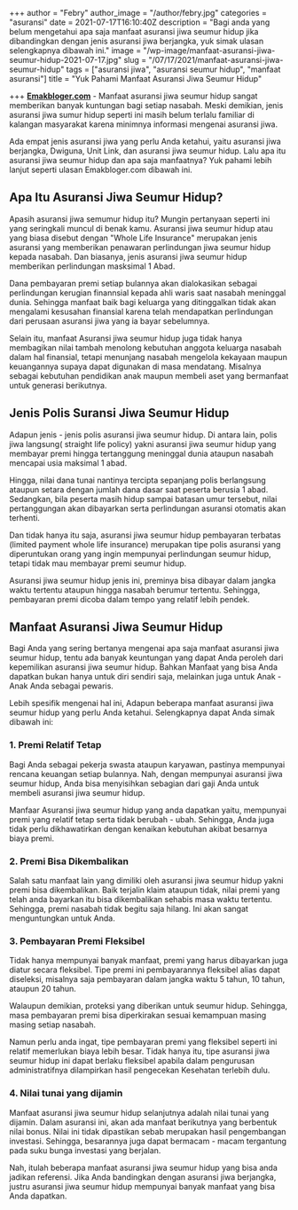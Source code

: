 +++
author = "Febry"
author_image = "/author/febry.jpg"
categories = "asuransi"
date = 2021-07-17T16:10:40Z
description = "Bagi anda yang belum mengetahui apa saja manfaat asuransi jiwa seumur hidup jika dibandingkan dengan jenis asuransi jiwa berjangka, yuk simak ulasan selengkapnya dibawah ini."
image = "/wp-image/manfaat-asuransi-jiwa-seumur-hidup-2021-07-17.jpg"
slug = "/07/17/2021/manfaat-asuransi-jiwa-seumur-hidup"
tags = ["asuransi jiwa", "asuransi seumur hidup", "manfaat asuransi"]
title = "Yuk Pahami Manfaat Asuransi Jiwa Seumur Hidup"

+++
[**Emakbloger.com**](/) - Manfaat asuransi jiwa seumur hidup sangat memberikan banyak kuntungan bagi setiap nasabah. Meski demikian, jenis asuransi jiwa sumur hidup seperti ini masih belum terlalu familiar di kalangan masyarakat karena minimnya informasi mengenai asuransi jiwa.

Ada empat jenis asuransi jiwa yang perlu Anda ketahui, yaitu asuransi jiwa berjangka, Dwiguna, Unit Link, dan asuransi jiwa seumur hidup. Lalu apa itu asuransi jiwa seumur hidup dan apa saja manfaatnya? Yuk pahami lebih lanjut seperti ulasan Emakbloger.com dibawah ini.

## Apa Itu Asuransi Jiwa Seumur Hidup?

Apasih asuransi jiwa semumur hidup itu? Mungin pertanyaan seperti ini yang seringkali muncul di benak kamu. Asuransi jiwa seumur hidup atau yang biasa disebut dengan "Whole Life Insurance" merupakan jenis asuransi yang memberikan penawaran perlindungan jiwa seumur hidup kepada nasabah. Dan biasanya, jenis asuransi jiwa seumur hidup memberikan perlindungan masksimal 1 Abad.

Dana pembayaran premi setiap bulannya akan dialokasikan sebagai perlindungan kerugian finannsial kepada ahli waris saat nasabah meninggal dunia. Sehingga manfaat baik bagi keluarga yang ditinggalkan tidak akan mengalami kesusahan finansial karena telah mendapatkan perlindungan dari perusaan asuransi jiwa yang ia bayar sebelumnya.

Selain itu, manfaat Asuransi jiwa seumur hidup juga tidak hanya membagikan nilai tambah menolong kebutuhan anggota keluarga nasabah dalam hal finansial, tetapi menunjang nasabah mengelola kekayaan maupun keuangannya supaya dapat digunakan di masa mendatang. Misalnya sebagai kebutuhan pendidikan anak maupun membeli aset yang bermanfaat untuk generasi berikutnya.

## Jenis Polis Suransi Jiwa Seumur Hidup

Adapun jenis - jenis polis asuransi jiwa seumur hidup. Di antara lain, polis jiwa langsung( straight life policy) yakni asuransi jiwa seumur hidup yang membayar premi hingga tertanggung meninggal dunia ataupun nasabah mencapai usia maksimal 1 abad.

Hingga, nilai dana tunai nantinya tercipta sepanjang polis berlangsung ataupun setara dengan jumlah dana dasar saat peserta berusia 1 abad. Sedangkan, bila peserta masih hidup sampai batasan umur tersebut, nilai pertanggungan akan dibayarkan serta perlindungan asuransi otomatis akan terhenti.

Dan tidak hanya itu saja, asuransi jiwa seumur hidup pembayaran terbatas (limited payment whole life insurance) merupakan tipe polis asuransi yang diperuntukan orang yang ingin mempunyai perlindungan seumur hidup, tetapi tidak mau membayar premi seumur hidup.

Asuransi jiwa seumur hidup jenis ini, preminya bisa dibayar dalam jangka waktu tertentu ataupun hingga nasabah berumur tertentu. Sehingga, pembayaran premi dicoba dalam tempo yang relatif lebih pendek.

## Manfaat Asuransi Jiwa Seumur Hidup

Bagi Anda yang sering bertanya mengenai apa saja manfaat asuransi jiwa seumur hidup, tentu ada banyak keuntungan yang dapat Anda peroleh dari kepemilikan asuransi jiwa seumur hidup. Bahkan Manfaat yang bisa Anda dapatkan bukan hanya untuk diri sendiri saja, melainkan juga untuk Anak - Anak Anda sebagai pewaris.

Lebih spesifik mengenai hal ini, Adapun beberapa manfaat asuransi jiwa seumur hidup yang perlu Anda ketahui. Selengkapnya dapat Anda simak dibawah ini:

### 1. Premi Relatif Tetap

Bagi Anda sebagai pekerja swasta ataupun karyawan, pastinya mempunyai rencana keuangan setiap bulannya. Nah, dengan mempunyai asuransi jiwa seumur hidup, Anda bisa menyisihkan sebagian dari gaji Anda untuk membeli asuransi jiwa seumur hidup.

Manfaar Asuransi jiwa seumur hidup yang anda dapatkan yaitu, mempunyai premi yang relatif tetap serta tidak berubah - ubah. Sehingga, Anda juga tidak perlu dikhawatirkan dengan kenaikan kebutuhan akibat besarnya biaya premi.

### 2. Premi Bisa Dikembalikan

Salah satu manfaat lain yang dimiliki oleh asuransi jiwa seumur hidup yakni premi bisa dikembalikan. Baik terjalin klaim ataupun tidak, nilai premi yang telah anda bayarkan itu bisa dikembalikan sehabis masa waktu tertentu. Sehingga, premi nasabah tidak begitu saja hilang. Ini akan sangat menguntungkan untuk Anda.

### 3. Pembayaran Premi Fleksibel

Tidak hanya mempunyai banyak manfaat, premi yang harus dibayarkan juga diatur secara fleksibel. Tipe premi ini pembayarannya fleksibel alias dapat diseleksi, misalnya saja pembayaran dalam jangka waktu 5 tahun, 10 tahun, ataupun 20 tahun.

Walaupun demikian, proteksi yang diberikan untuk seumur hidup. Sehingga, masa pembayaran premi bisa diperkirakan sesuai kemampuan masing masing setiap nasabah.

Namun perlu anda ingat, tipe pembayaran premi yang fleksibel seperti ini relatif memerlukan biaya lebih besar. Tidak hanya itu, tipe asuransi jiwa seumur hidup ini dapat berlaku fleksibel apabila dalam pengurusan administratifnya dilampirkan hasil pengecekan Kesehatan terlebih dulu.

### 4. Nilai tunai yang dijamin

Manfaat asuransi jiwa seumur hidup selanjutnya adalah nilai tunai yang dijamin. Dalam asuransi ini, akan ada manfaat berikutnya yang berbentuk nilai bonus. Nilai ini tidak dipastikan sebab merupakan hasil pengembangan investasi. Sehingga, besarannya juga dapat bermacam - macam tergantung pada suku bunga investasi yang berjalan.

Nah, itulah beberapa manfaat asuransi jiwa seumur hidup yang bisa anda jadikan referensi. Jika Anda bandingkan dengan asuransi jiwa berjangka, justru asuransi jiwa seumur hidup mempunyai banyak manfaat yang bisa Anda dapatkan.